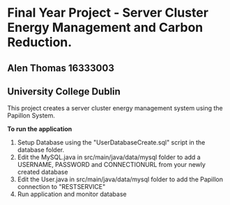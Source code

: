 # Final Year Project - Server Cluster Energy Management and Carbon Reduction.
## Alen Thomas 16333003 
## University College Dublin

This project creates a server cluster energy management system using the Papillon System.

**To run the application**
1. Setup Database using the "UserDatabaseCreate.sql" script in the database folder.
2. Edit the MySQL.java in src/main/java/data/mysql folder to add a USERNAME, PASSWORD and CONNECTIONURL from your newly created database
3. Edit the User.java in src/main/java/data/mysql folder to add the Papillon connection to "RESTSERVICE"
4. Run application and monitor database 
